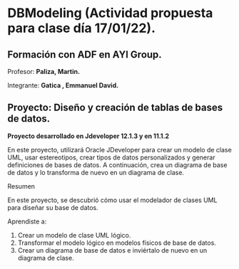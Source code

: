 # DBModeling (Actividad propuesta para clase día 17/01/22).

## **Formación con ADF en AYI Group.**

Profesor:
**Paliza, Martin.**  

Integrante: **Gatica , Emmanuel David.**

## Proyecto: Diseño y creación de tablas de bases de datos.

**Proyecto desarrollado en Jdeveloper 12.1.3 y en 11.1.2**



En este proyecto, utilizará Oracle JDeveloper para crear un modelo de clase UML, usar estereotipos, crear tipos de datos personalizados y generar definiciones de bases de datos. A continuación, crea un diagrama de base de datos y lo transforma de nuevo en un diagrama de clase.



Resumen

En este proyecto, se descubrió cómo usar el modelador de clases UML para diseñar su base de datos. 

Aprendiste a:
1)  Crear un modelo de clase UML lógico.
2)  Transformar el modelo lógico en modelos físicos de base de datos.
3)  Crear un diagrama de base de datos e inviértalo de nuevo en un diagrama de clase.
